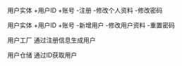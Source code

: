 用户实体
+用户ID
+账号
-注册
-修改个人资料
-修改密码
	


用户实体
+用户ID
+账号
-新增用户
-修改用户资料
-重置密码



用户工厂
通过注册信息生成用户

用户仓储
通过ID获取用户
